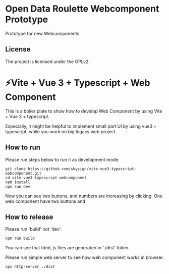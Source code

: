 # Open Data Roulette Webcomponent Prototype

Prototype for new Webcomponents

## License

The project is licensed under the GPLv2.


# ⚡Vite + Vue 3 + Typescript + Web Component

This is a boiler plate to show how to develop Web Component by using Vite + Vue 3 + typescript.

Especially, it might be helpful to implement small part UI by using vue3 + typescript,
while you work on big legacy web project.

## How to run

Please run steps below to run it as development mode.
`````
git clone https://github.com/skysign/vite-vue3-typescript-webcomponent.git
cd vite-vue3-typescript-webcomponent
npm install
npm run dev
`````

Now you can see two buttons, and numbers are increasing by clicking.
One web component have two buttons and

## How to release

Please run 'build' not 'dev'.
`````
npm run build
`````

You can see that html, js files are generated in './dist' folder.

Please run simple web server to see how web component works in browser.
`````
npx http-server ./dist
`````
